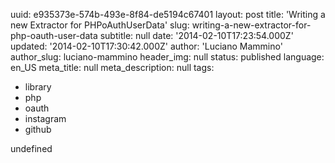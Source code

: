 uuid:             e935373e-574b-493e-8f84-de5194c67401
layout:           post
title:            'Writing a new Extractor for PHPoAuthUserData'
slug:             writing-a-new-extractor-for-php-oauth-user-data
subtitle:         null
date:             '2014-02-10T17:23:54.000Z'
updated:          '2014-02-10T17:30:42.000Z'
author:           'Luciano Mammino'
author_slug:      luciano-mammino
header_img:       null
status:           published
language:         en_US
meta_title:       null
meta_description: null
tags:
  - library
  - php
  - oauth
  - instagram
  - github

undefined